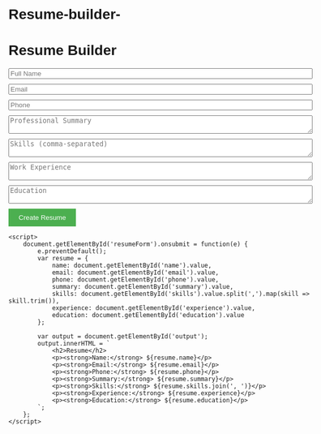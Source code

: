 # Resume-builder-
<!DOCTYPE html>
<html lang="en">
<head>
    <meta charset="UTF-8">
    <meta name="viewport" content="width=device-width, initial-scale=1.0">
    <title>Resume Builder</title>
    <style>
        /* Add some basic styling */
        body { font-family: Arial, sans-serif; max-width: 600px; margin: 0 auto; padding: 20px; }
        input, textarea { width: 100%; margin-bottom: 10px; }
        button { background-color: #4CAF50; color: white; padding: 10px 20px; border: none; cursor: pointer; }
    </style>
</head>
<body>
    <h1>Resume Builder</h1>
    <form id="resumeForm">
        <input type="text" id="name" placeholder="Full Name" required>
        <input type="email" id="email" placeholder="Email" required>
        <input type="tel" id="phone" placeholder="Phone" required>
        <textarea id="summary" placeholder="Professional Summary" required></textarea>
        <textarea id="skills" placeholder="Skills (comma-separated)" required></textarea>
        <textarea id="experience" placeholder="Work Experience" required></textarea>
        <textarea id="education" placeholder="Education" required></textarea>
        <button type="submit">Create Resume</button>
    </form>
    <div id="output"></div>

    <script>
        document.getElementById('resumeForm').onsubmit = function(e) {
            e.preventDefault();
            var resume = {
                name: document.getElementById('name').value,
                email: document.getElementById('email').value,
                phone: document.getElementById('phone').value,
                summary: document.getElementById('summary').value,
                skills: document.getElementById('skills').value.split(',').map(skill => skill.trim()),
                experience: document.getElementById('experience').value,
                education: document.getElementById('education').value
            };
            
            var output = document.getElementById('output');
            output.innerHTML = `
                <h2>Resume</h2>
                <p><strong>Name:</strong> ${resume.name}</p>
                <p><strong>Email:</strong> ${resume.email}</p>
                <p><strong>Phone:</strong> ${resume.phone}</p>
                <p><strong>Summary:</strong> ${resume.summary}</p>
                <p><strong>Skills:</strong> ${resume.skills.join(', ')}</p>
                <p><strong>Experience:</strong> ${resume.experience}</p>
                <p><strong>Education:</strong> ${resume.education}</p>
            `;
        };
    </script>
</body>
</html>
